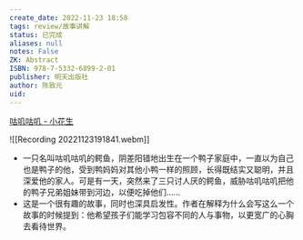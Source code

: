 ```yaml
---
create_date: 2022-11-23 18:58
tags: review/故事讲解
status: 已完成
aliases: null
notes: False
ZK: Abstract 
ISBN: 978-7-5332-6899-2-01
publisher: 明天出版社
author: 陈致元
uid: 
---
```


[咕叽咕叽 - 小花生](https://www.xiaohuasheng.cn/book/dba656adcc165529)


![[Recording 20221123191841.webm]]


- 一只名叫咕叽咕叽的鳄鱼，阴差阳错地出生在一个鸭子家庭中，一直以为自己也是鸭子的他，受到鸭妈妈对其他小鸭一样的照顾，长得既结实又聪明，并且深爱他的家人。可是有一天，突然来了三只讨人厌的鳄鱼，威胁咕叽咕叽把他的鸭子兄弟姐妹带到河边，以便吃掉他们……
- 这是一个很有趣的故事，同时也深具启发性。作者在解释为什么会写这么一个故事的时候提到：他希望孩子们能学习包容不同的人与事物，以更宽广的心胸去看待世界。

